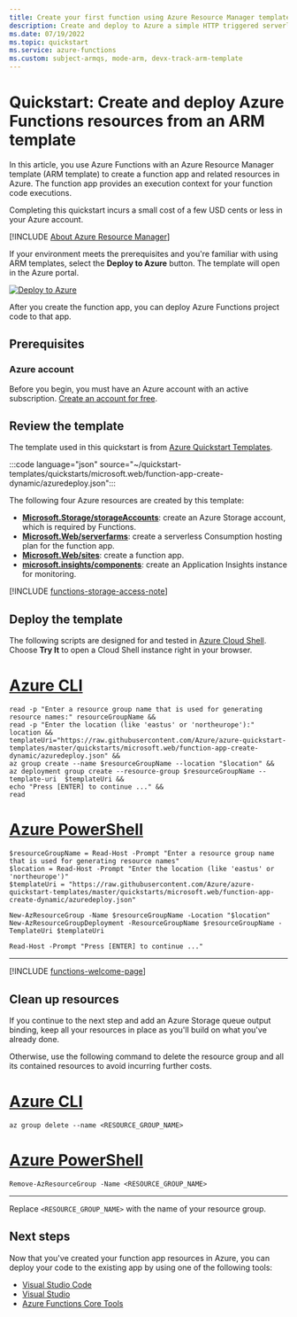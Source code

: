 ```yaml
---
title: Create your first function using Azure Resource Manager templates
description: Create and deploy to Azure a simple HTTP triggered serverless function by using an Azure Resource Manager template (ARM template).
ms.date: 07/19/2022
ms.topic: quickstart
ms.service: azure-functions
ms.custom: subject-armqs, mode-arm, devx-track-arm-template
---
```


# Quickstart: Create and deploy Azure Functions resources from an ARM template

In this article, you use Azure Functions with an Azure Resource Manager template (ARM template) to create a function app and related resources in Azure. The function app provides an execution context for your function code executions.  

Completing this quickstart incurs a small cost of a few USD cents or less in your Azure account. 

[!INCLUDE [About Azure Resource Manager](../../includes/resource-manager-quickstart-introduction.md)]

If your environment meets the prerequisites and you're familiar with using ARM templates, select the **Deploy to Azure** button. The template will open in the Azure portal.

[![Deploy to Azure](../media/template-deployments/deploy-to-azure.svg)](https://portal.azure.com/#create/Microsoft.Template/uri/https%3A%2F%2Fraw.githubusercontent.com%2FAzure%2Fazure-quickstart-templates%2Fmaster%2Fquickstarts%2Fmicrosoft.web%2Ffunction-app-create-dynamic%2Fazuredeploy.json)

After you create the function app, you can deploy Azure Functions project code to that app.

## Prerequisites

### Azure account 

Before you begin, you must have an Azure account with an active subscription. [Create an account for free](https://azure.microsoft.com/free/).

## Review the template

The template used in this quickstart is from [Azure Quickstart Templates](https://azure.microsoft.com/resources/templates/function-app-create-dynamic/).

:::code language="json" source="~/quickstart-templates/quickstarts/microsoft.web/function-app-create-dynamic/azuredeploy.json":::

The following four Azure resources are created by this template:

+ [**Microsoft.Storage/storageAccounts**](/azure/templates/microsoft.storage/storageaccounts): create an Azure Storage account, which is required by Functions.
+ [**Microsoft.Web/serverfarms**](/azure/templates/microsoft.web/serverfarms): create a serverless Consumption hosting plan for the function app.
+ [**Microsoft.Web/sites**](/azure/templates/microsoft.web/sites): create a function app.
+ [**microsoft.insights/components**](/azure/templates/microsoft.insights/components): create an Application Insights instance for monitoring.


[!INCLUDE [functions-storage-access-note](../../includes/functions-storage-access-note.md)]

## Deploy the template

The following scripts are designed for and tested in [Azure Cloud Shell](../cloud-shell/overview.md). Choose **Try It** to open a Cloud Shell instance right in your browser. 

# [Azure CLI](#tab/azure-cli)
```azurecli-interactive
read -p "Enter a resource group name that is used for generating resource names:" resourceGroupName &&
read -p "Enter the location (like 'eastus' or 'northeurope'):" location &&
templateUri="https://raw.githubusercontent.com/Azure/azure-quickstart-templates/master/quickstarts/microsoft.web/function-app-create-dynamic/azuredeploy.json" &&
az group create --name $resourceGroupName --location "$location" &&
az deployment group create --resource-group $resourceGroupName --template-uri  $templateUri &&
echo "Press [ENTER] to continue ..." &&
read
```
# [Azure PowerShell](#tab/azure-powershell)

```powershell-interactive
$resourceGroupName = Read-Host -Prompt "Enter a resource group name that is used for generating resource names"
$location = Read-Host -Prompt "Enter the location (like 'eastus' or 'northeurope')"
$templateUri = "https://raw.githubusercontent.com/Azure/azure-quickstart-templates/master/quickstarts/microsoft.web/function-app-create-dynamic/azuredeploy.json"

New-AzResourceGroup -Name $resourceGroupName -Location "$location"
New-AzResourceGroupDeployment -ResourceGroupName $resourceGroupName -TemplateUri $templateUri

Read-Host -Prompt "Press [ENTER] to continue ..."
```
---

[!INCLUDE [functions-welcome-page](../../includes/functions-welcome-page.md)]

## Clean up resources

If you continue to the next step and add an Azure Storage queue output binding, keep all your resources in place as you'll build on what you've already done.

Otherwise, use the following command to delete the resource group and all its contained resources to avoid incurring further costs.

# [Azure CLI](#tab/azure-cli)

```azurecli-interactive
az group delete --name <RESOURCE_GROUP_NAME>
```

# [Azure PowerShell](#tab/azure-powershell)

```azurepowershell-interactive
Remove-AzResourceGroup -Name <RESOURCE_GROUP_NAME>
```

---

Replace `<RESOURCE_GROUP_NAME>` with the name of your resource group.

## Next steps

Now that you've created your function app resources in Azure, you can deploy your code to the existing app by using one of the following tools: 

* [Visual Studio Code](functions-develop-vs-code.md#republish-project-files)
* [Visual Studio](functions-develop-vs.md#publish-to-azure)
* [Azure Functions Core Tools](functions-run-local.md#publish)
